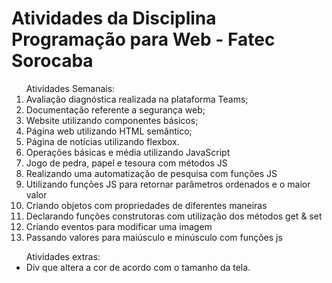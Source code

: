 <h1>Atividades da Disciplina Programação para Web - Fatec Sorocaba</h1>
<table>
  <ol>
    Atividades Semanais:
    <li>Avaliação diagnóstica realizada na plataforma Teams;</li>
    <li>Documentação referente a segurança web;</li>
    <li>Website utilizando componentes básicos;</li>
    <li>Página web utilizando HTML semântico;</li>
    <li>Página de notícias utilizando flexbox.</li>
    <li>Operações básicas e média utilizando JavaScript</li>
  <li>Jogo de pedra, papel e tesoura com métodos JS</li>
  <li>Realizando uma automatização de pesquisa com funções JS</li>
  <li>Utilizando funções JS para retornar parâmetros ordenados e o maior valor</li>
  <li>Criando objetos com propriedades de diferentes maneiras</li>
  <li>Declarando funções construtoras com utilização dos métodos get & set</li>
  <li>Criando eventos para modificar uma imagem</li>
  <li>Passando valores para maiúsculo e minúsculo com funções js</li>
</ol>
  <ul>
  Atividades extras:
  <li>Div que altera a cor de acordo com o tamanho da tela.</li>
  </ul>
</table>
